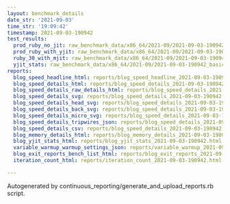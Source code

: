 ```yaml
---
layout: benchmark_details
date_str: '2021-09-03'
time_str: '19:09:42'
timestamp: 2021-09-03-190942
test_results:
  prod_ruby_no_jit: raw_benchmark_data/x86_64/2021-09/2021-09-03-190942_basic_benchmark_prod_ruby_no_jit.json
  prod_ruby_with_yjit: raw_benchmark_data/x86_64/2021-09/2021-09-03-190942_basic_benchmark_prod_ruby_with_yjit.json
  ruby_30_with_mjit: raw_benchmark_data/x86_64/2021-09/2021-09-03-190942_basic_benchmark_ruby_30_with_mjit.json
  yjit_stats: raw_benchmark_data/x86_64/2021-09/2021-09-03-190942_basic_benchmark_yjit_stats.json
reports:
  blog_speed_headline_html: reports/blog_speed_headline_2021-09-03-190942.html
  blog_speed_details_html: reports/blog_speed_details_2021-09-03-190942.html
  blog_speed_details_raw_details_html: reports/blog_speed_details_2021-09-03-190942.raw_details.html
  blog_speed_details_svg: reports/blog_speed_details_2021-09-03-190942.svg
  blog_speed_details_head_svg: reports/blog_speed_details_2021-09-03-190942.head.svg
  blog_speed_details_back_svg: reports/blog_speed_details_2021-09-03-190942.back.svg
  blog_speed_details_micro_svg: reports/blog_speed_details_2021-09-03-190942.micro.svg
  blog_speed_details_tripwires_json: reports/blog_speed_details_2021-09-03-190942.tripwires.json
  blog_speed_details_csv: reports/blog_speed_details_2021-09-03-190942.csv
  blog_memory_details_html: reports/blog_memory_details_2021-09-03-190942.html
  blog_yjit_stats_html: reports/blog_yjit_stats_2021-09-03-190942.html
  variable_warmup_warmup_settings_json: reports/variable_warmup_2021-09-03-190942.warmup_settings.json
  blog_exit_reports_bench_list_html: reports/blog_exit_reports_2021-09-03-190942.bench_list.html
  iteration_count_html: reports/iteration_count_2021-09-03-190942.html

---
```

Autogenerated by continuous_reporting/generate_and_upload_reports.rb script.
